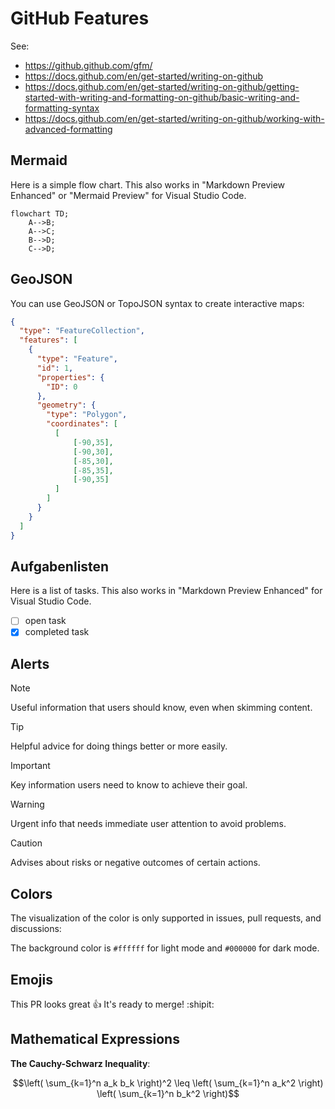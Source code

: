 
# GitHub Features

See:

- https://github.github.com/gfm/
- https://docs.github.com/en/get-started/writing-on-github
- https://docs.github.com/en/get-started/writing-on-github/getting-started-with-writing-and-formatting-on-github/basic-writing-and-formatting-syntax
- https://docs.github.com/en/get-started/writing-on-github/working-with-advanced-formatting

## Mermaid

Here is a simple flow chart.
This also works in "Markdown Preview Enhanced" or "Mermaid Preview" for Visual Studio Code.

```mermaid
flowchart TD;
    A-->B;
    A-->C;
    B-->D;
    C-->D;
```

## GeoJSON

You can use GeoJSON or TopoJSON syntax to create interactive maps:

```geojson
{
  "type": "FeatureCollection",
  "features": [
    {
      "type": "Feature",
      "id": 1,
      "properties": {
        "ID": 0
      },
      "geometry": {
        "type": "Polygon",
        "coordinates": [
          [
              [-90,35],
              [-90,30],
              [-85,30],
              [-85,35],
              [-90,35]
          ]
        ]
      }
    }
  ]
}
```

## Aufgabenlisten 

Here is a list of tasks.
This also works in "Markdown Preview Enhanced" for Visual Studio Code.

- [ ] open task
- [x] completed task

## Alerts

> [!NOTE]
> Useful information that users should know, even when skimming content.

> [!TIP]
> Helpful advice for doing things better or more easily.

> [!IMPORTANT]
> Key information users need to know to achieve their goal.

> [!WARNING]
> Urgent info that needs immediate user attention to avoid problems.

> [!CAUTION]
> Advises about risks or negative outcomes of certain actions.

## Colors

The visualization of the color is only supported in issues, pull requests, and discussions:

The background color is `#ffffff` for light mode and `#000000` for dark mode.

## Emojis

This PR looks great :+1: It's ready to merge! :shipit:

## Mathematical Expressions

**The Cauchy-Schwarz Inequality**:

$$\left( \sum_{k=1}^n a_k b_k \right)^2 \leq \left( \sum_{k=1}^n a_k^2 \right) \left( \sum_{k=1}^n b_k^2 \right)$$
